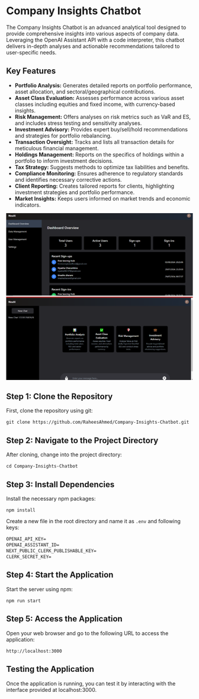# Company Insights Chatbot

The Company Insights Chatbot is an advanced analytical tool designed to provide comprehensive insights into various aspects of company data. Leveraging the OpenAI Assistant API with a code interpreter, this chatbot delivers in-depth analyses and actionable recommendations tailored to user-specific needs.

## Key Features

- **Portfolio Analysis:** Generates detailed reports on portfolio performance, asset allocation, and sectoral/geographical contributions.
- **Asset Class Evaluation:** Assesses performance across various asset classes including equities and fixed income, with currency-based insights.
- **Risk Management:** Offers analyses on risk metrics such as VaR and ES, and includes stress testing and sensitivity analyses.
- **Investment Advisory:** Provides expert buy/sell/hold recommendations and strategies for portfolio rebalancing.
- **Transaction Oversight:** Tracks and lists all transaction details for meticulous financial management.
- **Holdings Management:** Reports on the specifics of holdings within a portfolio to inform investment decisions.
- **Tax Strategy:** Suggests methods to optimize tax liabilities and benefits.
- **Compliance Monitoring:** Ensures adherence to regulatory standards and identifies necessary corrective actions.
- **Client Reporting:** Creates tailored reports for clients, highlighting investment strategies and portfolio performance.
- **Market Insights:** Keeps users informed on market trends and economic indicators.



![UI Admin](public/1.PNG) ![UI User](public/2.PNG)



## Step 1: Clone the Repository

First, clone the repository using git:

```
git clone https://github.com/RaheesAhmed/Company-Insights-Chatbot.git
```

## Step 2: Navigate to the Project Directory

After cloning, change into the project directory:
```
cd Company-Insights-Chatbot
```

## Step 3: Install Dependencies

Install the necessary npm packages:
```
npm install
```

Create a new file in the root directory and name it as `.env` and following keys:
```
OPENAI_API_KEY=
OPENAI_ASSISTANT_ID=
NEXT_PUBLIC_CLERK_PUBLISHABLE_KEY=
CLERK_SECRET_KEY=

```

## Step 4: Start the Application
Start the server using npm:

```
npm run start
```

## Step 5: Access the Application
Open your web browser and go to the following URL to access the application:


```
http://localhost:3000
```


## Testing the Application
Once the application is running, you can test it by interacting with the interface provided at localhost:3000.